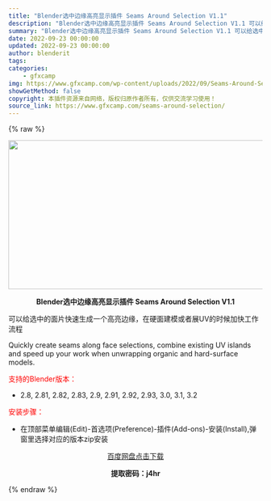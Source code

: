 ```yaml
---
title: "Blender选中边缘高亮显示插件 Seams Around Selection V1.1"
description: "Blender选中边缘高亮显示插件 Seams Around Selection V1.1 可以给选中的面片快速生成一个高亮边缘，在硬面建模或者展UV的时候加快工作流程 Quickly create ..."
summary: "Blender选中边缘高亮显示插件 Seams Around Selection V1.1 可以给选中的面片快速生成一个高亮边缘，在硬面建模或者展UV的时候加快工作流程 Quickly create ..."
date: 2022-09-23 00:00:00
updated: 2022-09-23 00:00:00
author: blenderit
tags: 
categories:
    - gfxcamp
img: https://www.gfxcamp.com/wp-content/uploads/2022/09/Seams-Around-Selection.jpg
showGetMethod: false
copyright: 本插件资源来自网络，版权归原作者所有，仅供交流学习使用！
source_link: https://www.gfxcamp.com/seams-around-selection/
---
```


{% raw %}
<div><p><img decoding="async" class="aligncenter size-full wp-image-107124" src="https://www.gfxcamp.com/wp-content/uploads/2022/09/Seams-Around-Selection.jpg" data-src="https://www.gfxcamp.com/wp-content/uploads/2022/09/Seams-Around-Selection.jpg" alt="" width="590" height="295" data-srcset="https://www.gfxcamp.com/wp-content/uploads/2022/09/Seams-Around-Selection.jpg 590w, https://www.gfxcamp.com/wp-content/uploads/2022/09/Seams-Around-Selection-150x75.jpg 150w" data-sizes="(max-width: 590px) 100vw, 590px"></p><p style="text-align: center;"><strong>Blender选中边缘高亮显示插件 Seams Around Selection V1.1</strong></p><p>可以给选中的面片快速生成一个高亮边缘，在硬面建模或者展UV的时候加快工作流程</p><p>Quickly create seams along face selections, combine existing UV islands and speed up your work when unwrapping organic and hard-surface models.</p><p style="text-align: left;"><span style="color: #ff0000;">支持的Blender版本：</span></p><ul>
<li style="text-align: left;">2.8, 2.81, 2.82, 2.83, 2.9, 2.91, 2.92, 2.93, 3.0, 3.1, 3.2</li>
</ul><p style="text-align: left;"><span style="color: #ff0000;">安装步骤：</span></p><ul>
<li>在顶部菜单编辑(Edit)-首选项(Preference)-插件(Add-ons)-安装(Install),弹窗里选择对应的版本zip安装</li>
</ul><p style="text-align: center;"><a class="maxbutton-3 maxbutton maxbutton-baidu" target="_blank" rel="noopener" href="https://pan.baidu.com/s/1YmeaxqaRV_RqcvUiPABIrQ?pwd=j4hr"><span class="mb-text">百度网盘点击下载</span></a></p><p style="text-align: center;"><strong>提取密码：j4hr</strong></p></div>
<div style="display: none">gfxcamp</div>
{% endraw %}